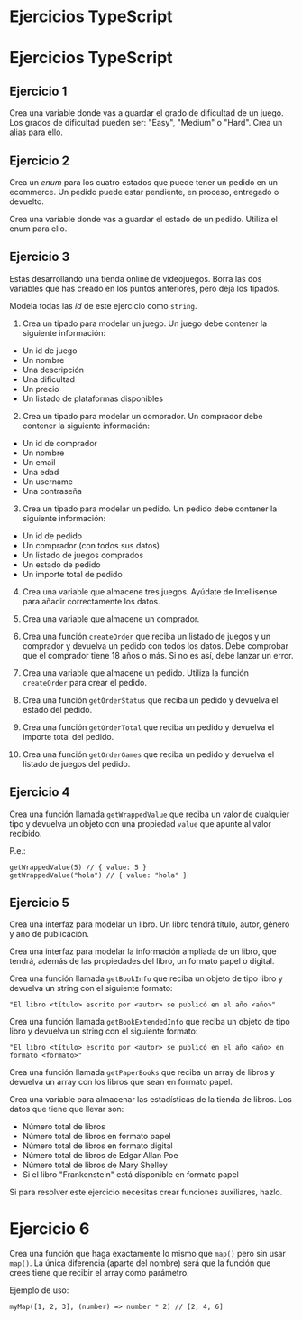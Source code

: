 # Ejercicios TypeScript

# Ejercicios TypeScript

## Ejercicio 1

Crea una variable donde vas a guardar el grado de dificultad de un juego. Los grados de dificultad pueden ser: "Easy", "Medium" o "Hard". Crea un alias para ello.

## Ejercicio 2

Crea un _enum_ para los cuatro estados que puede tener un pedido en un ecommerce. Un pedido puede estar pendiente, en proceso, entregado o devuelto.

Crea una variable donde vas a guardar el estado de un pedido. Utiliza el enum para ello.

## Ejercicio 3

Estás desarrollando una tienda online de videojuegos. Borra las dos variables que has creado en los puntos anteriores, pero deja los tipados.

Modela todas las _id_ de este ejercicio como `string`.

1. Crea un tipado para modelar un juego. Un juego debe contener la siguiente información:

- Un id de juego
- Un nombre
- Una descripción
- Una dificultad
- Un precio
- Un listado de plataformas disponibles

2. Crea un tipado para modelar un comprador. Un comprador debe contener la siguiente información:

- Un id de comprador
- Un nombre
- Un email
- Una edad
- Un username
- Una contraseña

3. Crea un tipado para modelar un pedido. Un pedido debe contener la siguiente información:

- Un id de pedido
- Un comprador (con todos sus datos)
- Un listado de juegos comprados
- Un estado de pedido
- Un importe total de pedido

4. Crea una variable que almacene tres juegos. Ayúdate de Intellisense para añadir correctamente los datos.

5. Crea una variable que almacene un comprador.

6. Crea una función `createOrder` que reciba un listado de juegos y un comprador y devuelva un pedido con todos los datos. Debe comprobar que el comprador tiene 18 años o más. Si no es así, debe lanzar un error.

7. Crea una variable que almacene un pedido. Utiliza la función `createOrder` para crear el pedido.

8. Crea una función `getOrderStatus` que reciba un pedido y devuelva el estado del pedido.

9. Crea una función `getOrderTotal` que reciba un pedido y devuelva el importe total del pedido.

10. Crea una función `getOrderGames` que reciba un pedido y devuelva el listado de juegos del pedido.

## Ejercicio 4

Crea una función llamada `getWrappedValue` que reciba un valor de cualquier tipo y devuelva un objeto con una propiedad `value` que apunte al valor recibido.

P.e.:

```
getWrappedValue(5) // { value: 5 }
getWrappedValue("hola") // { value: "hola" }
```

## Ejercicio 5

Crea una interfaz para modelar un libro. Un libro tendrá título, autor, género y año de publicación.

Crea una interfaz para modelar la información ampliada de un libro, que tendrá, además de las propiedades del libro, un formato papel o digital.

Crea una función llamada `getBookInfo` que reciba un objeto de tipo libro y devuelva un string con el siguiente formato:

```
"El libro <título> escrito por <autor> se publicó en el año <año>"
```

Crea una función llamada `getBookExtendedInfo` que reciba un objeto de tipo libro y devuelva un string con el siguiente formato:

```
"El libro <título> escrito por <autor> se publicó en el año <año> en formato <formato>"
```

Crea una función llamada `getPaperBooks` que reciba un array de libros y devuelva un array con los libros que sean en formato papel.

Crea una variable para almacenar las estadísticas de la tienda de libros. Los datos que tiene que llevar son:

- Número total de libros
- Número total de libros en formato papel
- Número total de libros en formato digital
- Número total de libros de Edgar Allan Poe
- Número total de libros de Mary Shelley
- Si el libro "Frankenstein" está disponible en formato papel

Si para resolver este ejercicio necesitas crear funciones auxiliares, hazlo.

# Ejercicio 6

Crea una función que haga exactamente lo mismo que `map()` pero sin usar `map()`. La única diferencia (aparte del nombre) será que la función que crees tiene que recibir el array como parámetro.

Ejemplo de uso:

```
myMap([1, 2, 3], (number) => number * 2) // [2, 4, 6]
```
